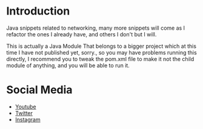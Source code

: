 # Introduction
Java snippets related to networking, many more snippets will come
as I refactor the ones I already have, and others I don't but I will.

This is actually a Java Module That belongs to a bigger project
which at this time I have not published yet, sorry., so you may
have problems running this directly, I recommend you to tweak
the pom.xml file to make it not the child module of anything, and you will be able
to run it.

# Social Media
- [Youtube](https://youtube.com/Melardev)
- [Twitter](https://twitter.com/@melardev)
- [Instagram](https://instagram.com/melar_dev)